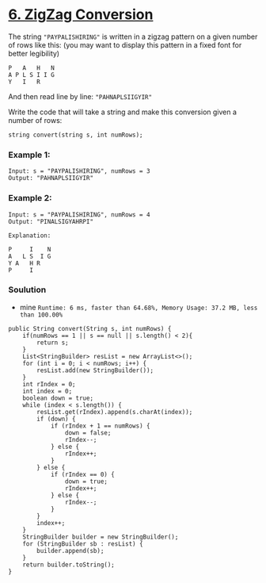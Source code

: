 # [6. ZigZag Conversion](https://leetcode.com/problems/zigzag-conversion/)

The string `"PAYPALISHIRING"` is written in a zigzag pattern on a given number of rows like this: (you may want to display this pattern in a fixed font for better legibility)
```
P   A   H   N
A P L S I I G
Y   I   R
```
And then read line by line: `"PAHNAPLSIIGYIR"`

Write the code that will take a string and make this conversion given a number of rows:
```
string convert(string s, int numRows);
```
### Example 1:
```
Input: s = "PAYPALISHIRING", numRows = 3
Output: "PAHNAPLSIIGYIR"
```

### Example 2:
```
Input: s = "PAYPALISHIRING", numRows = 4
Output: "PINALSIGYAHRPI"

Explanation:

P     I    N
A   L S  I G
Y A   H R
P     I
```

### Soulution
  * mine  `Runtime: 6 ms, faster than 64.68%, Memory Usage: 37.2 MB, less than 100.00% `
  ```
  public String convert(String s, int numRows) {
      if(numRows == 1 || s == null || s.length() < 2){
          return s;
      }
      List<StringBuilder> resList = new ArrayList<>();
      for (int i = 0; i < numRows; i++) {
          resList.add(new StringBuilder());
      }
      int rIndex = 0;
      int index = 0;
      boolean down = true;
      while (index < s.length()) {
          resList.get(rIndex).append(s.charAt(index));
          if (down) {
              if (rIndex + 1 == numRows) {
                  down = false;
                  rIndex--;
              } else {
                  rIndex++;
              }
          } else {
              if (rIndex == 0) {
                  down = true;
                  rIndex++;
              } else {
                  rIndex--;
              }
          }
          index++;
      }
      StringBuilder builder = new StringBuilder();
      for (StringBuilder sb : resList) {
          builder.append(sb);
      }
      return builder.toString();
  }
  ```
